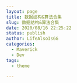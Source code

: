 ```yaml
---
layout: page
title: 数据结构&算法合集
slug: 数据结构&算法合集
date: 2020/08/16 22:25:22
status: publish
author: LifeAlsoIsGG
categories: 
  - Maverick
  - Dev
tags: 
  - theme

---
```


